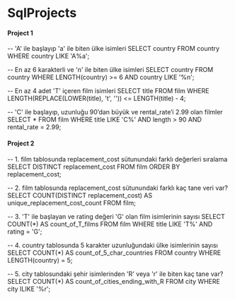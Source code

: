 # SqlProjects
#### Project 1

-- 'A' ile başlayıp 'a' ile biten ülke isimleri
SELECT country FROM country WHERE country LIKE 'A%a';

-- En az 6 karakterli ve 'n' ile biten ülke isimleri
SELECT country FROM country WHERE LENGTH(country) >= 6 AND country LIKE '%n';

-- En az 4 adet 'T' içeren film isimleri
SELECT title FROM film WHERE LENGTH(REPLACE(LOWER(title), 't', '')) <= LENGTH(title) - 4;

-- 'C' ile başlayıp, uzunluğu 90’dan büyük ve rental_rate’i 2.99 olan filmler
SELECT * FROM film WHERE title LIKE 'C%' AND length > 90 AND rental_rate = 2.99;

#### Project 2

-- 1. film tablosunda replacement_cost sütunundaki farklı değerleri sıralama
SELECT DISTINCT replacement_cost 
FROM film 
ORDER BY replacement_cost;

-- 2. film tablosunda replacement_cost sütunundaki farklı kaç tane veri var?
SELECT COUNT(DISTINCT replacement_cost) AS unique_replacement_cost_count 
FROM film;

-- 3. 'T' ile başlayan ve rating değeri 'G' olan film isimlerinin sayısı
SELECT COUNT(*) AS count_of_T_films 
FROM film 
WHERE title LIKE 'T%' AND rating = 'G';

-- 4. country tablosunda 5 karakter uzunluğundaki ülke isimlerinin sayısı
SELECT COUNT(*) AS count_of_5_char_countries 
FROM country 
WHERE LENGTH(country) = 5;

-- 5. city tablosundaki şehir isimlerinden 'R' veya 'r' ile biten kaç tane var?
SELECT COUNT(*) AS count_of_cities_ending_with_R 
FROM city 
WHERE city ILIKE '%r';
